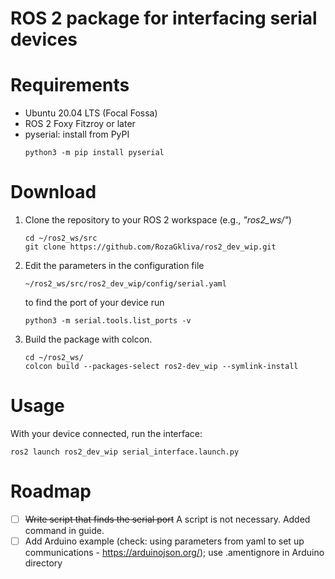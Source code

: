 # ROS 2 package for interfacing serial devices

# Requirements
- Ubuntu 20.04 LTS (Focal Fossa)
- ROS 2 Foxy Fitzroy or later
- pyserial: install from PyPI
  ```
  python3 -m pip install pyserial
  ```


# Download
<ol>
  <li>Clone the repository to your ROS 2 workspace (e.g., <em>"ros2_ws/"</em>)

  ```
  cd ~/ros2_ws/src
  git clone https://github.com/RozaGkliva/ros2_dev_wip.git
  ```
  </li>

  <li>Edit the parameters in the configuration file

  ```
  ~/ros2_ws/src/ros2_dev_wip/config/serial.yaml
  ```

  to find the port of your device run
  ```
  python3 -m serial.tools.list_ports -v
  ```
  </li>

  <li>Build the package with colcon.

  ```
  cd ~/ros2_ws/
  colcon build --packages-select ros2-dev_wip --symlink-install
  ```
  </li>
</ol>

# Usage

  With your device connected, run the interface:
  ```
  ros2 launch ros2_dev_wip serial_interface.launch.py
  ```


# Roadmap
- [ ] ~~Write script that finds the serial port~~ A script is not necessary. Added command in guide.
- [ ] Add Arduino example (check: using parameters from yaml to set up communications - https://arduinojson.org/); use .amentignore in Arduino directory
